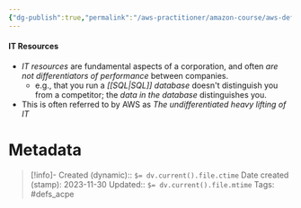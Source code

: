 ```yaml
---
{"dg-publish":true,"permalink":"/aws-practitioner/amazon-course/aws-definitions/it-resources/"}
---
```


#### IT Resources
- *IT resources* are fundamental aspects of a corporation, and often *are not differentiators of performance* between companies.
	- e.g., that you run a *[[SQL\|SQL]] database* doesn't distinguish you from a competitor; the *data in the database* distinguishes you.
- This is often referred to by AWS as *The undifferentiated heavy lifting of IT*








# Metadata

> [!info]- Created (dynamic):: `$= dv.current().file.ctime`
> Date created (stamp): 2023-11-30
> Updated:: `$= dv.current().file.mtime`
> Tags: #defs_acpe 